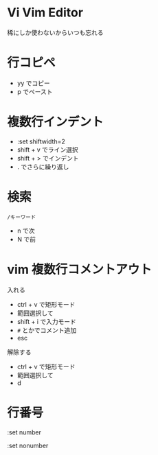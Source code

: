# Vi Vim Editor
稀にしか使わないからいつも忘れる

# 行コピペ
- yy でコピー
- p でペースト

# 複数行インデント
- :set shiftwidth=2
- shift + v でライン選択
- shift + > でインデント
- . でさらに繰り返し

# 検索
`/キーワード`

- n で次
- N で前

# vim 複数行コメントアウト
入れる

- ctrl + v で矩形モード
- 範囲選択して
- shift + i で入力モード
- `#` とかでコメント追加
- esc

解除する

- ctrl + v で矩形モード
- 範囲選択して
- d

# 行番号
:set number

:set nonumber
